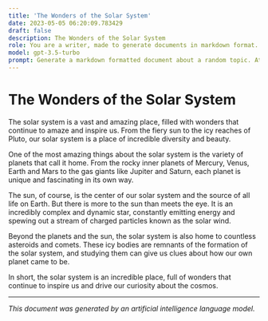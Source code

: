 ```yaml
---
title: 'The Wonders of the Solar System'
date: 2023-05-05 06:20:09.783429
draft: false
description: The Wonders of the Solar System
role: You are a writer, made to generate documents in markdown format. It is very important that all of the documents you generate are in valid markdown format.
model: gpt-3.5-turbo
prompt: Generate a markdown formatted document about a random topic. At the bottom, include a disclaimer explaining that the document was generated by you. The first line of the document should be the title. Make sure that the entire document is in proper markdown format, using a mix of various tags to make the document visually appealing.
---
```


# The Wonders of the Solar System

The solar system is a vast and amazing place, filled with wonders that continue to amaze and inspire us. From the fiery sun to the icy reaches of Pluto, our solar system is a place of incredible diversity and beauty.

One of the most amazing things about the solar system is the variety of planets that call it home. From the rocky inner planets of Mercury, Venus, Earth and Mars to the gas giants like Jupiter and Saturn, each planet is unique and fascinating in its own way.

The sun, of course, is the center of our solar system and the source of all life on Earth. But there is more to the sun than meets the eye. It is an incredibly complex and dynamic star, constantly emitting energy and spewing out a stream of charged particles known as the solar wind.

Beyond the planets and the sun, the solar system is also home to countless asteroids and comets. These icy bodies are remnants of the formation of the solar system, and studying them can give us clues about how our own planet came to be.

In short, the solar system is an incredible place, full of wonders that continue to inspire us and drive our curiosity about the cosmos.

---

*This document was generated by an artificial intelligence language model.*